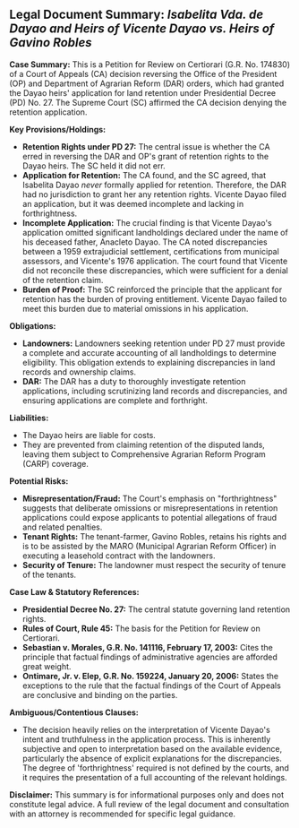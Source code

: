 ## Legal Document Summary: *Isabelita Vda. de Dayao and Heirs of Vicente Dayao vs. Heirs of Gavino Robles*

**Case Summary:** This is a Petition for Review on Certiorari (G.R. No. 174830) of a Court of Appeals (CA) decision reversing the Office of the President (OP) and Department of Agrarian Reform (DAR) orders, which had granted the Dayao heirs' application for land retention under Presidential Decree (PD) No. 27. The Supreme Court (SC) affirmed the CA decision denying the retention application.

**Key Provisions/Holdings:**

*   **Retention Rights under PD 27:**  The central issue is whether the CA erred in reversing the DAR and OP's grant of retention rights to the Dayao heirs. The SC held it did not err.
*   **Application for Retention:** The CA found, and the SC agreed, that Isabelita Dayao *never* formally applied for retention. Therefore, the DAR had no jurisdiction to grant her any retention rights. Vicente Dayao filed an application, but it was deemed incomplete and lacking in forthrightness.
*   **Incomplete Application:** The crucial finding is that Vicente Dayao's application omitted significant landholdings declared under the name of his deceased father, Anacleto Dayao. The CA noted discrepancies between a 1959 extrajudicial settlement, certifications from municipal assessors, and Vicente's 1976 application. The court found that Vicente did not reconcile these discrepancies, which were sufficient for a denial of the retention claim.
*   **Burden of Proof:** The SC reinforced the principle that the applicant for retention has the burden of proving entitlement.  Vicente Dayao failed to meet this burden due to material omissions in his application.

**Obligations:**

*   **Landowners:**  Landowners seeking retention under PD 27 must provide a complete and accurate accounting of all landholdings to determine eligibility. This obligation extends to explaining discrepancies in land records and ownership claims.
*   **DAR:**  The DAR has a duty to thoroughly investigate retention applications, including scrutinizing land records and discrepancies, and ensuring applications are complete and forthright.

**Liabilities:**

*   The Dayao heirs are liable for costs.
*   They are prevented from claiming retention of the disputed lands, leaving them subject to Comprehensive Agrarian Reform Program (CARP) coverage.

**Potential Risks:**

*   **Misrepresentation/Fraud:** The Court's emphasis on "forthrightness" suggests that deliberate omissions or misrepresentations in retention applications could expose applicants to potential allegations of fraud and related penalties.
*   **Tenant Rights:** The tenant-farmer, Gavino Robles, retains his rights and is to be assisted by the MARO (Municipal Agrarian Reform Officer) in executing a leasehold contract with the landowners.
*   **Security of Tenure:** The landowner must respect the security of tenure of the tenants.

**Case Law & Statutory References:**

*   **Presidential Decree No. 27:**  The central statute governing land retention rights.
*   **Rules of Court, Rule 45:** The basis for the Petition for Review on Certiorari.
*   **Sebastian v. Morales, G.R. No. 141116, February 17, 2003:** Cites the principle that factual findings of administrative agencies are afforded great weight.
*   **Ontimare, Jr. v. Elep, G.R. No. 159224, January 20, 2006:** States the exceptions to the rule that the factual findings of the Court of Appeals are conclusive and binding on the parties.

**Ambiguous/Contentious Clauses:**

*   The decision heavily relies on the interpretation of Vicente Dayao's intent and truthfulness in the application process. This is inherently subjective and open to interpretation based on the available evidence, particularly the absence of explicit explanations for the discrepancies. The degree of 'forthrightness' required is not defined by the courts, and it requires the presentation of a full accounting of the relevant holdings.

**Disclaimer:** This summary is for informational purposes only and does not constitute legal advice. A full review of the legal document and consultation with an attorney is recommended for specific legal guidance.
